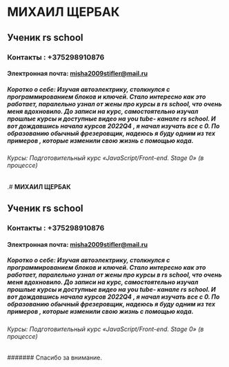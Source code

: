# **МИХАИЛ ЩЕРБАК**
## Ученик rs school
### **Контакты** : +375298910876
#### Электронная почта: misha2009stifler@mail.ru

##### Коротко о себе: Изучая автоэлектрику, столкнулся с программированием блоков и ключей. Стало интересно как это работает, паралельно узнал от жены про курсы в rs school, что очень меня вдохновило. До записи на курс, самостоятельно изучал прошлые курсы и доступные видео на *you tube*- канале rs school. И вот дождавшись начала курсов 2022Q4 , я начал изучать все с 0. По образованию обычный фрезеровщик, надеюсь я буду одним из тех примеров , которые изменили свою жизнь с помощью **кода**.
###### Курсы: Подготовительный курс «JavaScript/Front-end. Stage 0» (в процессе)
.# **МИХАИЛ ЩЕРБАК**
## Ученик rs school
### **Контакты** : +375298910876
#### Электронная почта: misha2009stifler@mail.ru

##### Коротко о себе: Изучая автоэлектрику, столкнулся с программированием блоков и ключей. Стало интересно как это работает, паралельно узнал от жены про курсы в rs school, что очень меня вдохновило. До записи на курс, самостоятельно изучал прошлые курсы и доступные видео на *you tube*- канале rs school. И вот дождавшись начала курсов 2022Q4 , я начал изучать все с 0. По образованию обычный фрезеровщик, надеюсь я буду одним из тех примеров , которые изменили свою жизнь с помощью **кода**.
###### Курсы: Подготовительный курс «JavaScript/Front-end. Stage 0» (в процессе)
####### Спасибо за внимание. 